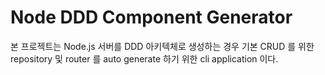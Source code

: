 # Node DDD Component Generator

본 프로젝트는 Node.js 서버를 DDD 아키텍체로 생성하는 경우 기본 CRUD 를 위한 repository 및 router 를 auto generate 하기 위한 cli application 이다.
